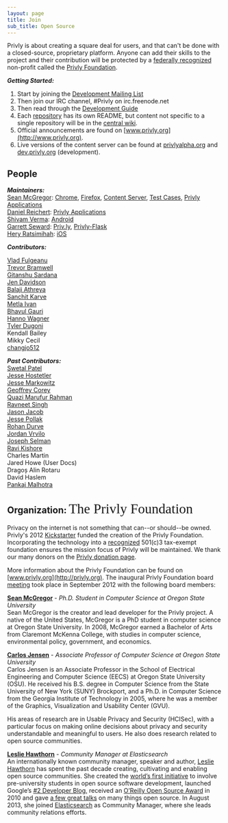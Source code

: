 ```yaml
---
layout: page
title: Join
sub_title: Open Source
---
```


Privly is about creating a square deal for users, and that can't be done with a closed-source, proprietary platform. Anyone can add their skills to the project and their contribution will be protected by a [federally recognized](https://www.privly.org/content/privly-gains-non-profit-status) non-profit called the [Privly Foundation](https://privly.org).

_**Getting Started:**_  

1. Start by joining the [Development Mailing List](https://groups.google.com/group/privly)
1. Then join our IRC channel, #Privly on irc.freenode.net
1. Then read through the [Development Guide](/pages/develop.html)
1. Each [repository](https://github.com/privly/) has its own README, but content not specific to a single repository will be in the [central wiki](https://github.com/privly/privly-organization/wiki/).
1. Official announcements are found on [www.privly.org](http://www.privly.org).
1. Live versions of the content server can be found at [privlyalpha.org](https://privlyalpha.org) and [dev.privly.org](https://dev.privly.org) (development).

## <a href="https://github.com/privly"><i class="fa fa-users"></i></a> People

_**Maintainers:**_  
[Sean McGregor](https://github.com/smcgregor/): [Chrome](https://github.com/privly/privly-chrome), [Firefox](https://github.com/privly/privly-firefox), [Content Server](https://github.com/privly/privly-web), [Test Cases](https://github.com/privly/privly-test), [Privly Applications](https://github.com/privly/privly-applications)  
[Daniel Reichert](https://github.com/irdan): [Privly Applications](https://github.com/privly/privly-applications)  
[Shivam Verma](https://github.com/vshivam): [Android](https://github.com/privly/privly-android)  
[Garrett Seward](https://github.com/spectralsun): [Priv.ly](https://github.com/privly/privly.github.io), [Privly-Flask](https://github.com/privly/privly-flask)  
[Hery Ratsimihah](https://github.com/hery): [iOS](https://github.com/privly/privly-ios)  

_**Contributors:**_  

[Vlad Fulgeanu](https://github.com/fullvlad)  
[Trevor Bramwell](https://github.com/bramwelt)  
[Gitanshu Sardana](https://github.com/gitanshu)  
[Jen Davidson](https://github.com/jewifer)  
[Balaji Athreya](https://github.com/balajiathreya)  
[Sanchit Karve](https://github.com/born2c0de)  
[Metla Ivan](https://github.com/metlaivan)  
[Bhavul Gauri](https://github.com/bhavul)  
[Hanno Wagner](http://de.linkedin.com/pub/hanno-wagner/6/33/305)  
[Tyler Dugoni](http://www.linkedin.com/profile/view?id=204119935)  
Kendall Bailey  
Mikky Cecil  
[changjo512](https://github.com/changjo512)  

_**Past Contributors:**_  
[Swetal Patel](http://www.linkedin.com/in/teamswet)  
[Jesse Hostetler](https://github.com/jhostetler)  
[Jesse Markowitz](https://github.com/JesseMarkowitz)  
[Geoffrey Corey](https://github.com/stumped2)  
[Quazi Marufur Rahman](https://github.com/qmaruf)  
[Ravneet Singh](https://github.com/dreamrulez07)  
[Jason Jacob](https://github.com/jayco)  
[Jesse Pollak](https://github.com/jessepollak)  
[Rohan Durve](https://github.com/Decode141)  
[Jordan Vrvilo](https://github.com/gordyvision)   
[Joseph Selman](https://github.com/selmanj)  
[Ravi Kishore](http://rkravi.com/)  
Charles Martin  
Jared Howe (User Docs)  
Dragoș Alin Rotaru  
David Haslem  
[Pankaj Malhotra](https://github.com/bitgeeky)  



## <a href="https://github.com/privly"><i class="fa fa-certificate"></i></a> Organization: <span style="font: normal 32px Lobster;">The Privly Foundation</span>

Privacy on the internet is not something that can--or should--be owned. Privly's 2012 [Kickstarter](http://www.kickstarter.com/projects/229630898/protect-your-content-anywhere-on-the-web-privly) funded the creation of the Privly Foundation. Incorporating the technology into a [recognized](https://www.privly.org/content/privly-gains-non-profit-status) 501(c)3 tax-exempt foundation ensures the mission focus of Privly will be maintained. We thank our many donors on the  [Privly donation page](/pages/donate).

More information about the Privly Foundation can be found on  [www.privly.org](http://privly.org). The inaugural Privly Foundation board [meeting](https://www.privly.org/content/privly-foundation-minutes-9-18-12) took place in September 2012 with the following board members:

**[Sean McGregor](http://www.linkedin.com/in/seanbmcgregor)** - *Ph.D. Student in Computer Science at Oregon State University*   
Sean McGregor is the creator and lead developer for the Privly project. A native of the United States, McGregor is a PhD student in computer science at Oregon State University. In 2008, McGregor earned a Bachelor of Arts from Claremont McKenna College, with studies in computer science, environmental policy, government, and economics.

**[Carlos Jensen](http://www.linkedin.com/pub/carlos-jensen/0/145/356)** - *Associate Professor of Computer Science at Oregon State University*   
Carlos Jensen is an Associate Professor in the School of Electrical Engineering and Computer Science (EECS) at Oregon State University (OSU). He received his B.S. degree in Computer Science from the State University of New York (SUNY) Brockport, and a Ph.D. in Computer Science from the Georgia Institute of Technology in 2005, where he was a member of the Graphics, Visualization and Usability Center (GVU).

His areas of research are in Usable Privacy and Security (HCISec), with a particular focus on making online decisions about privacy and security understandable and meaningful to users. He also does research related to open source communities.

**[Leslie Hawthorn](http://www.linkedin.com/pub/leslie-hawthorn/0/231/624)** - *Community Manager at Elasticsearch*   
An internationally known community manager, speaker and author, [Leslie Hawthorn](https://twitter.com/lhawthorn) has spent the past decade creating, cultivating and enabling open source communities. She created the [world’s first initiative](https://developers.google.com/open-source/gci/) to involve pre-university students in open source software development, launched Google’s [#2 Developer Blog,](http://google-opensource.blogspot.com/) received an [O’Reilly Open Source Award](http://www.oscon.com/oscon2010/public/content/2010/07/20-os-awards) in 2010 and gave [a few great talks](http://hawthornlandings.org/appearances/) on many things open source. In August 2013, she joined [Elasticsearch](http://elasticsearch.com/) as Community Manager, where she leads community relations efforts.
